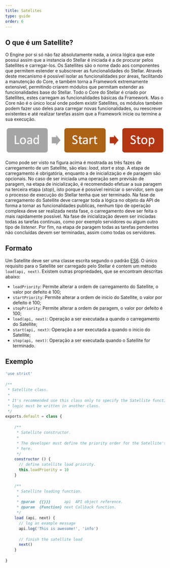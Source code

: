 ```yaml
---
title: Satélites
type: guide
order: 6
---
```


## O que é um Satellite?

O Engine por si só não faz absolutamente nada, a única lógica que este possui assim que a instancia do Stellar é iniciada é a de procurar pelos Satellites e carregar-los.
Os Satellites são o nome dado aos componentes que permitem estender e subscrever as funcionalidades do Stellar. Através deste mecanismo é possível isolar as funcionalidades por áreas, facilitando a manutenção do Core, e também torna a Framework extremamente extensível, permitindo criarem módulos que permitam extender as funcionalidades base do Stellar.
Todo o Core do Stellar é criado por Satellites, estes carregam as funcionalidades básicas da Framework. Mas o Core não é o único local onde podem existir Satellites, os módulos também podem fazer uso deles para carregar novas funcionalidades, ou reescrever existentes e até realizar tarefas assim que a Framework inicie ou termine a sua execução.

![Satellite Stages](/images/satellite_stages.png)

Como pode ser visto na figura acima é mostrada as três fazes de carregamento de um Satellite, são elas: _load_, _start_ e _stop_. A etapa de carregamento é obrigatória, enquanto a de inicialização e de paragem são opcionais. No caso de ser iniciada uma operação sem previsão de paragem, na etapa de inicialização, é recomendado efetuar a sua paragem na terceira etapa (_stop_), isto porque é possível reiniciar o servidor, sem que o processo de execução do Stellar tenha que ser terminado.
Na fase de carregamento do Satellite deve carregar toda a lógica no objeto da API de forma a tornar as funcionalidades publicas, nenhum tipo de operação complexa deve ser realizada nesta fase, o carregamento deve ser feita o mais rapidamente possível. Na fase de inicialização devem ser iniciadas todas as tarefas continuas, como por exemplo servidores ou algum outro tipo de _listener_. Por fim, na etapa de paragem todas as tarefas pendentes não concluídas devem ser terminadas, assim como todas os servidores.

## Formato

Um Satellite deve ser uma classe escrita segundo o padrão [ES6](http://www.ecma-international.org/ecma-262/6.0/index.html). O único requisito para o Satellite ser carregado pelo Stellar é contem um método `load(api, next)`. Existem outras propriedades, que se encontram descritas abaixo:

* `loadPriority`: Permite alterar a ordem de carregamento do Satellite, o valor por defeito é 100;
* `startPriority`: Permite alterar a ordem de inicio do Satellite, o valor por defeito é 100;
* `stopPriority`: Permite alterar a ordem de paragem, o valor por defeito é 100;
* `load(api, next)`: Operação a ser executada a quando o carregamento do Satellite;
* `start(api, next)`: Operação a ser executada a quando o inicio do Satellite;
* `stop(api, next)`: Operação a ser executada quando o Satellite for terminado.

## Exemplo

```javascript
'use strict'

/**
 * Satellite class.
 *
 * It's recommended use this class only to specify the Satellite function, other
 * logic must be written in another class.
 */
exports.default = class {

    /**
     * Satellite constructor.
     *
     * The developer must define the priority order for the Satellite's stages
     * here.
     */
    constructor () {
      // define satellite load priority.
      this.loadPriority = 10
    }

    /**
     * Satellite loading function.
     *
     * @param  {{}}}      api  API object reference.
     * @param  {Function} next Callback function.
     */
    load (api, next) {
      // log an example message
      api.log('This is awesome!', 'info')

      // finish the satellite load
      next()
    }

}
```
